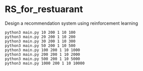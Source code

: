 # RS_for_restuarant
Design a recommendation system using reinforcement learning
```
python3 main.py 10 200 1 10 100
python3 main.py 20 200 1 10 200
python3 main.py 30 200 1 10 300
python3 main.py 50 200 1 10 500
python3 main.py 100 200 1 10 1000
python3 main.py 200 200 1 10 2000
python3 main.py 500 200 1 10 5000
python3 main.py 1000 200 1 10 10000
```
